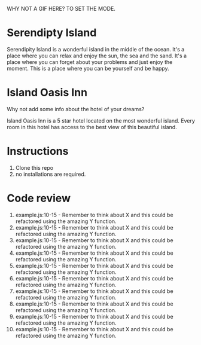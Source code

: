 WHY NOT A GIF HERE? TO SET THE MODE.

# Serendipty Island

Serendipity Island is a wonderful island in the middle of the ocean. It's a place where you can relax and enjoy the sun, the sea and the sand. It's a place where you can forget about your problems and just enjoy the moment. This is a place where you can be yourself and be happy.

# Island Oasis Inn

Why not add some info about the hotel of your dreams?

Island Oasis Inn is a 5 star hotel located on the most wonderful island. Every room in this hotel has access to the best view of this beautiful island.

# Instructions

1. Clone this repo
2. no installations are required.

# Code review

1. example.js:10-15 - Remember to think about X and this could be refactored using the amazing Y function.
2. example.js:10-15 - Remember to think about X and this could be refactored using the amazing Y function.
3. example.js:10-15 - Remember to think about X and this could be refactored using the amazing Y function.
4. example.js:10-15 - Remember to think about X and this could be refactored using the amazing Y function.
5. example.js:10-15 - Remember to think about X and this could be refactored using the amazing Y function.
6. example.js:10-15 - Remember to think about X and this could be refactored using the amazing Y function.
7. example.js:10-15 - Remember to think about X and this could be refactored using the amazing Y function.
8. example.js:10-15 - Remember to think about X and this could be refactored using the amazing Y function.
9. example.js:10-15 - Remember to think about X and this could be refactored using the amazing Y function.
10. example.js:10-15 - Remember to think about X and this could be refactored using the amazing Y function.
